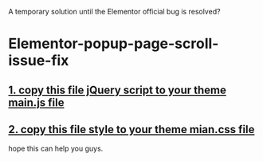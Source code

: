 A temporary solution until the Elementor official bug is resolved?

# Elementor-popup-page-scroll-issue-fix

## [ 1. copy this file jQuery script to your theme main.js file ](./main.js )
## [ 2. copy this file style to your theme mian.css file ](./style.css)

hope this can help you guys.
